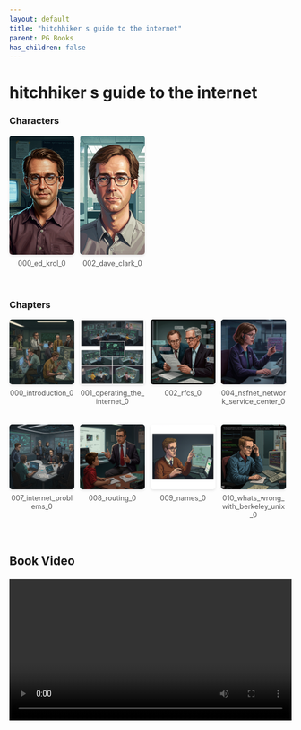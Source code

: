 ```yaml
---
layout: default
title: "hitchhiker s guide to the internet"
parent: PG Books
has_children: false
---
```



<style>
.image-gallery {
  display: flex;
  flex-wrap: wrap;
  justify-content: space-between;
  margin-bottom: 20px;
}

.image-row {
  display: flex;
  justify-content: flex-start;
  width: 100%;
  margin-bottom: 20px;
}

.image-item {
  width: 23%;
  margin-right: 2%;
  text-align: center;
}

.image-item:last-child {
  margin-right: 0;
}

.image-item img {
  width: 100%;
  height: auto;
  object-fit: cover;
  border-radius: 5px;
  box-shadow: 0 2px 4px rgba(0,0,0,0.1);
}

.image-item p {
  margin-top: 5px;
  font-size: 0.9em;
  color: #555;
}

.video-container {
  margin: 20px 0;
}
</style>


# hitchhiker s guide to the internet

<h3>Characters</h3>
<div class="image-gallery">
<div class="image-row">
  <div class="image-item">
    <img src="../../assets/pg_books_ai_generated_photos/hitchhiker_s_guide_to_the_internet/characters/000_ed_krol_0.png" alt="000_ed_krol_0">
    <p>000_ed_krol_0</p>
  </div>
  <div class="image-item">
    <img src="../../assets/pg_books_ai_generated_photos/hitchhiker_s_guide_to_the_internet/characters/002_dave_clark_0.png" alt="002_dave_clark_0">
    <p>002_dave_clark_0</p>
  </div>
</div>
</div>

<h3>Chapters</h3>
<div class="image-gallery">
<div class="image-row">
  <div class="image-item">
    <img src="../../assets/pg_books_ai_generated_photos/hitchhiker_s_guide_to_the_internet/chapters/000_introduction_0.png" alt="000_introduction_0">
    <p>000_introduction_0</p>
  </div>
  <div class="image-item">
    <img src="../../assets/pg_books_ai_generated_photos/hitchhiker_s_guide_to_the_internet/chapters/001_operating_the_internet_0.png" alt="001_operating_the_internet_0">
    <p>001_operating_the_internet_0</p>
  </div>
  <div class="image-item">
    <img src="../../assets/pg_books_ai_generated_photos/hitchhiker_s_guide_to_the_internet/chapters/002_rfcs_0.png" alt="002_rfcs_0">
    <p>002_rfcs_0</p>
  </div>
  <div class="image-item">
    <img src="../../assets/pg_books_ai_generated_photos/hitchhiker_s_guide_to_the_internet/chapters/004_nsfnet_network_service_center_0.png" alt="004_nsfnet_network_service_center_0">
    <p>004_nsfnet_network_service_center_0</p>
  </div>
</div>
<div class="image-row">
  <div class="image-item">
    <img src="../../assets/pg_books_ai_generated_photos/hitchhiker_s_guide_to_the_internet/chapters/007_internet_problems_0.png" alt="007_internet_problems_0">
    <p>007_internet_problems_0</p>
  </div>
  <div class="image-item">
    <img src="../../assets/pg_books_ai_generated_photos/hitchhiker_s_guide_to_the_internet/chapters/008_routing_0.png" alt="008_routing_0">
    <p>008_routing_0</p>
  </div>
  <div class="image-item">
    <img src="../../assets/pg_books_ai_generated_photos/hitchhiker_s_guide_to_the_internet/chapters/009_names_0.png" alt="009_names_0">
    <p>009_names_0</p>
  </div>
  <div class="image-item">
    <img src="../../assets/pg_books_ai_generated_photos/hitchhiker_s_guide_to_the_internet/chapters/010_whats_wrong_with_berkeley_unix_0.png" alt="010_whats_wrong_with_berkeley_unix_0">
    <p>010_whats_wrong_with_berkeley_unix_0</p>
  </div>
</div>
</div>

<h2>Book Video</h2>
<div class="video-container">
  <video controls width="100%">
    <source src="../../assets/pg_books_ai_generated_videos/hitchhiker_s_guide_to_the_internet.mp4" type="video/mp4">
    Your browser does not support the video tag.
  </video>
</div>

